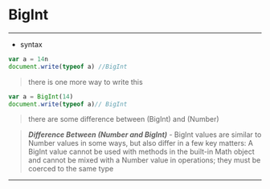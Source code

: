 # BigInt
---

* syntax
```javascript
var a = 14n
document.write(typeof a) //BigInt
```
> there is one more way to write this

```javascript
var a = BigInt(14)
document.write(typeof a)// BigInt
```
> there are some difference between (BigInt) and (Number)

> ___Difference Between (Number and BigInt)___ - BigInt values are similar to Number values in some ways, but also differ in a few key matters: A BigInt value cannot be used with methods in the built-in Math object and cannot be mixed with a Number value in operations; they must be coerced to the same type
---